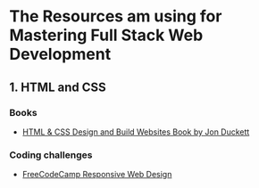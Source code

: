 # The Resources am using for Mastering Full Stack Web Development

## 1. HTML and CSS

### Books
* [HTML & CSS Design and Build Websites Book by Jon Duckett](https://www.amazon.com/HTML-CSS-Design-Build-Websites/dp/1118008189)

### Coding challenges
* [FreeCodeCamp Responsive Web Design](https://www.freecodecamp.org/learn/2022/responsive-web-design/)

